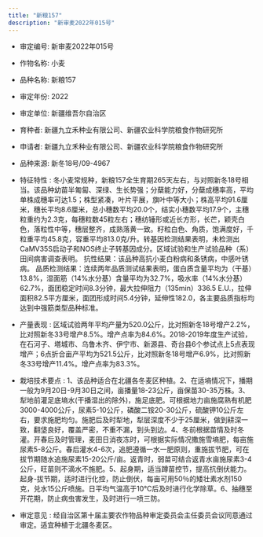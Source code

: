```yaml
---
title: "新粮157"
description: "新审麦2022年015号"
---
```

* 审定编号:  新审麦2022年015号

*  作物名称:  小麦

*  品种名称:  新粮157

*  审定年份:  2022

*  审定单位:  新疆维吾尔自治区

* 育种者:  新疆九立禾种业有限公司、新疆农业科学院粮食作物研究所

*  申请者:  新疆九立禾种业有限公司、新疆农业科学院粮食作物研究所

*  品种来源:  新冬18号/09-4967

*  特征特性 : 
冬小麦常规种，新粮157全生育期265天左右，与对照新冬18号相当。该品种幼苗半匍匐、深绿、生长势强；分蘖能力好，分蘖成穗率高，平均单株成穗率可达1.5；株型紧凑，叶片平展，旗叶中等大小；株高平均91.6厘米，穗长平均8.6厘米，总小穗数平均20.0个，结实小穗数平均17.9个，主穗粒重约为2.3克，每穗粒数45粒左右；穗纺锤形或近长方形，长芒，颖壳白色，落粒性中等，穗层整齐，成熟落黄一致。籽粒白色、角质，饱满度好，千粒重平均45.8克，容重平均813.0克/升。转基因检测结果表明，未检测出CaMV35S启动子和NOS终止子转基因成分。区域试验和生产试验品种（系）田间病害调查表明。
抗性结果：该品种高抗小麦白粉病和条锈病，中感叶锈病。
品质检测结果：连续两年品质测试结果表明，蛋白质含量平均为（干基）13.8%，湿面筋（14%水分基）含量平均为32.7%，吸水率（14%水分基）62.7%，面团稳定时间8.3分钟，最大拉伸阻力（135min）336.5 E.U.，拉伸面积82.5平方厘米，面团形成时间5.4分钟，延伸性182.0，各主要品质指标均达到中强筋类型品种标准。
 
*  产量表现 : 
区域试验两年平均产量为520.0公斤，比对照新冬18号增产2.2%，比对照新冬33号增产8.5%。增产点率为84.6%。2018-2019年度生产试验，在石河子、塔城市、乌鲁木齐、伊宁市、新源县、奇台县6个参试点上5点表现增产；6点折合亩产平均为521.5公斤，比对照新冬18号增产6.9%，比对照新冬33号增产11.4%。增产点率为83.3%。

*  栽培技术要点 : 
1、该品种适合在北疆各冬麦区种植。2、在适墒情况下，播期一般为9月20日-9月30日之间，亩播量18-23公斤，亩保苗30-35万株。3、犁地前灌足底墒水(干播湿出的除外)，施足底肥。可根据地力亩施腐熟有机肥3000-4000公斤，尿素5-10公斤，磷酸二铵20-30公斤，硫酸钾10公斤左右，要求施肥均匀。施肥后及时犁地，犁层深度不少于25厘米，做到耕深一致，翻垡良好，覆盖严密，不重不漏，到头到边。4、冬前根据苗情及时冬灌。开春后及时管理，麦田日消夜冻时，可根据实际情况撒施雪墒肥，每亩施尿素5-8公斤。春后灌水4-6次，追肥遵循一水一肥原则，重施拔节肥，可在拔节期随水追施尿素15-20公斤/亩。返青时，弱苗可结合返青水亩施尿素3-4公斤，旺苗则不滴水不施肥。5、起身期，适当蹲苗控节，提高抗倒伏能力。起身-拔节期，适时进行化控，防止倒伏，每亩可用50％的矮壮素水剂150克，兑水15公斤喷施。日平均气温高于10℃后及时进行化学除草。6、抽穗至开花期，防止病虫害发生，及时进行一喷三防。

*  审定意见 : 
经自治区第十届主要农作物品种审定委员会主任委员会议同意通过审定。适宜种植于北疆冬麦区。

